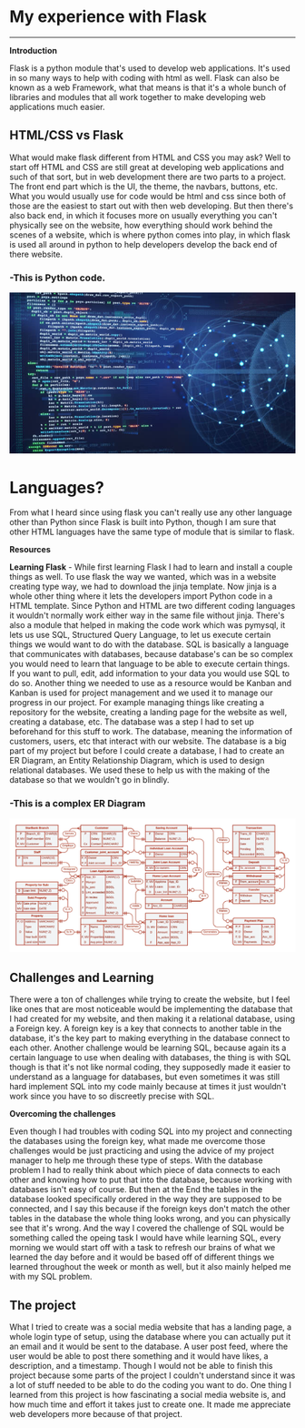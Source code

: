 # My experience with Flask
---
**Introduction**

Flask is a python module that's used to develop web applications. It's used in so many ways to help with coding with html as well. Flask can also be known as a web Framework, what that means is that it's a whole bunch of libraries and modules that all work together to make developing web applications much easier.

## HTML/CSS vs Flask
What would make flask different from HTML and CSS you may ask? Well to start off HTML and CSS are still great at developing web applications and such of that sort, but in web development there are two parts to a project. The front end part which is the UI, the theme, the navbars, buttons, etc. What you would usually use for code would be html and css since both of those are the easiest to start out with then web developing. But then there's also back end, in which it focuses more on usually everything you can't physically see on the website, how everything should work behind the scenes of a website, which is where python comes into play, in which flask is used all around in python to help developers develop the back end of there website.

### -This is Python code.
![Alt text](istockphoto-1413990965-612x612.jpg)

# Languages?
From what I heard since using flask you can't really use any other language other than Python since Flask is built into Python, though I am sure that other HTML languages have the same type of module that is similar to flask.

**Resources**

**Learning Flask**  -
While first learning Flask I had to learn and install a couple things as well. To use flask the way we wanted, which was in a website creating type way, we had to download the jinja template. Now jinja is a whole other thing where it lets the developers import Python code in a HTML template. Since Python and HTML are two different coding languages it wouldn't normally work either way in the same file without jinja. There's also a module that helped in making the code work which was pymysql, it lets us use SQL, Structured Query Language, to let us execute certain things we would want to do with the database. SQL is basically a language that communicates with databases, because database's can be so complex you would need to learn that language to be able to execute certain things. If you want to pull, edit, add information to your data you would use SQL to do so. Another thing we needed to use as a resource would be Kanban and Kanban is used for project management and we used it to manage our progress in our project. For example managing things like creating a repository for the website, creating a landing page for the website as well, creating a database, etc. The database was a step I had to set up beforehand for this stuff to work. The database, meaning the information of customers, users, etc that interact with our website. The database is a big part of my project but before I could create a database, I had to create an ER Diagram, an Entity Relationship Diagram, which is used to design relational databases. We used these to help us with the making of the database so that we wouldn't go in blindly.

### -This is a complex ER Diagram
![Alt text](<ER Diagram.webp>)

## Challenges and Learning
There were a ton of challenges while trying to create the website, but I feel like ones that are most noticeable would be implementing the database that I had created for my website, and then making it a relational database, using a Foreign key. A foreign key is a key that connects to another table in the database, it's the key part to making everything in the database connect to each other. Another challenge would be learning SQL, because again its a certain language to use when dealing with databases, the thing is with SQL though is that it's not like normal coding, they supposedly made it easier to understand as a language for databases, but even sometimes it was still hard implement SQL into my code mainly because at times it just wouldn't work since you have to so discreetly precise with SQL.

**Overcoming the challenges**

Even though I had troubles with coding SQL into my project and connecting the databases using the foreign key, what made me overcome those challenges would be just practicing and using the advice of my project manager to help me through these type of steps. With the database problem I had to really think about which piece of data connects to each other and knowing how to put that into the database, because working with databases isn't easy of course. But then at the End the tables in the database  looked specifically ordered in the way they are supposed to be connected, and I say this because if the foreign keys don't match the other tables in the database the whole thing looks wrong, and you can physically see that it's wrong. And the way I covered the challenge of SQL would be something called the opeing task I would have while learning SQL, every morning we would start off with a task to refresh our brains of what we learned the day before and it would be based off of different things we learned throughout the week or month as well, but it also mainly helped me with my SQL problem.

## The project
What I tried to create was a social media website that has a landing page, a whole login type of setup, using the database where you can actually put it an email and it would be sent to the database. A user post feed, where the user would be able to post there something and it would have likes, a description, and a timestamp. Though I would not be able to finish this project because some parts of the project I couldn't understand since it was a lot of stuff needed to be able to do the coding you want to do. One thing I learned from this project is how fascinating a social media website is, and how much time and effort it takes just to create one. It made me appreciate web developers more because of that project.


